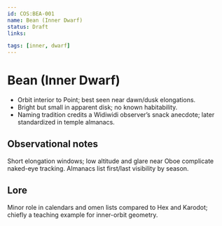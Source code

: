 ```yaml
---
id: COS:BEA-001
name: Bean (Inner Dwarf)
status: Draft
links:

tags: [inner, dwarf]
---
```


# Bean (Inner Dwarf)

- Orbit interior to Point; best seen near dawn/dusk elongations.
- Bright but small in apparent disk; no known habitability.
- Naming tradition credits a Widiwidi observer’s snack anecdote; later standardized in temple almanacs.

## Observational notes
Short elongation windows; low altitude and glare near Oboe complicate naked-eye tracking. Almanacs list first/last visibility by season.

## Lore
Minor role in calendars and omen lists compared to Hex and Karodot; chiefly a teaching example for inner-orbit geometry.